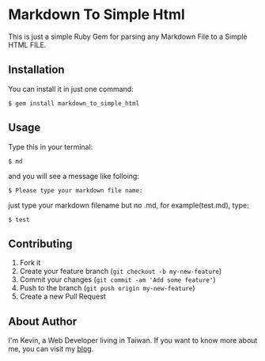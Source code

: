# Markdown To Simple Html

This is just a simple Ruby Gem for parsing any Markdown File to a Simple HTML FILE.

## Installation

You can install it in just one command:

    $ gem install markdown_to_simple_html

## Usage

Type this in your terminal:

    $ md

and you will see a message like folloing:

    $ Please type your markdown file name:

just type your markdown filename but no .md, for example(test.md), type:

    $ test

## Contributing

1. Fork it 
2. Create your feature branch (`git checkout -b my-new-feature`)
3. Commit your changes (`git commit -am 'Add some feature'`)
4. Push to the branch (`git push origin my-new-feature`)
5. Create a new Pull Request

## About Author

I'm Kevin, a Web Developer living in Taiwan. If you want to know more about me, you can visit my [blog](http://blog.cgmlife.net/). 

